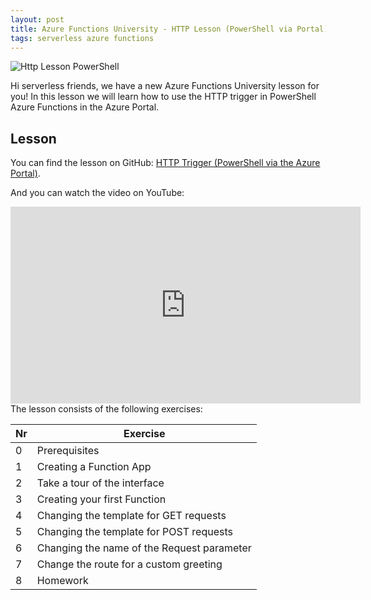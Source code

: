 ```yaml
---
layout: post
title: Azure Functions University - HTTP Lesson (PowerShell via Portal)
tags: serverless azure functions
---
```


<img class="u-max-full-width" itemprop="image" src="{{ site.url }}/assets/2021/10/24/AzureFunctionsUniversity_HTTP_Lesson_PowerShell.png" alt="Http Lesson PowerShell">

Hi serverless friends, we have a new Azure Functions University lesson for you! In this lesson we will learn how to use the HTTP trigger in PowerShell Azure Functions in the Azure Portal.

<!--more-->

## Lesson

You can find the lesson on GitHub: [HTTP Trigger (PowerShell via the Azure Portal)](https://github.com/marcduiker/azure-functions-university/blob/main/lessons/PowerShell/http/http-lesson-powershell-portal.md).

And you can watch the video on YouTube:

<iframe width="560" height="315" src="https://www.youtube.com/embed/w0FcA7Prnjk" title="YouTube video player" frameborder="0" allow="accelerometer; autoplay; clipboard-write; encrypted-media; gyroscope; picture-in-picture" allowfullscreen></iframe>

<br>
The lesson consists of the following exercises:

|Nr|Exercise
|-|-
|0|Prerequisites
|1|Creating a Function App
|2|Take a tour of the interface
|3|Creating your first Function
|4|Changing the template for GET requests
|5|Changing the template for POST requests
|6|Changing the name of the Request parameter
|7|Change the route for a custom greeting
|8|Homework